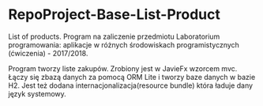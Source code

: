 # RepoProject-Base-List-Product
List of products. Program na zaliczenie przedmiotu Laboratorium programowania: aplikacje w różnych środowiskach programistycznych (ćwiczenia) - 2017/2018.

Program tworzy liste zakupów. Zrobiony jest w JavieFx wzorcem mvc. Łączy się zbazą danych za pomocą ORM Lite i tworzy baze danych w bazie H2.
Jest też dodana internacjonalizacja(resource bundle) która ładuje dany język systemowy.

